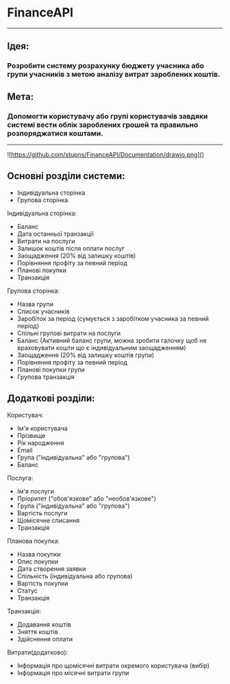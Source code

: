 # FinanceAPI
___
## Ідея:

### Розробити систему розрахунку бюджету учасника або групи учасників з метою аналізу витрат зароблених коштів.

## Мета:

### Допомогти користувачу або групі користувачів завдяки системі вести облік зароблених грошей та правильно розпоряджатися коштами.

___
![https://github.com/stupns/FinanceAPI/Documentation/drawio.png]()

## Основні розділи системи:

- Індивідуальна сторінка
- Групова сторінка

Індивідуальна сторінка:

- Баланс
- Дата останньої транзакції
- Витрати на послуги
- Залишок коштів після оплати послуг
- Заощадження (20% від залишку коштів)
- Порівняння профіту за певний період
- Планові покупки
- Транзакція

Групова сторінка:

- Назва групи
- Список учасників
- Заробіток за період
(сумується з заробітком учасника за певний період)
- Спільні групові витрати на послуги
- Баланс 
(Активний баланс групи, можна зробити галочку щоб не враховувати кошти що є індивідуальним заощадженням)
- Заощадження (20% від залишку коштів групи)
- Порівняння профіту за певний період
- Планові покупки групи
- Групова транзакція

## Додаткові розділи:


Користувач:

- Ім'я користувача
- Прізвище
- Рік народження
- Email
- Група ("індивідуальна" або "групова")
- Баланс

Послуга:

- Ім'я послуги
- Пріоритет ("обов'язкове" або "необов'язкове")
- Група ("індивідуальна" або "групова")
- Вартість послуги
- Щомісячне списання
- Транзакція

Планова покупка:

- Назва покупки
- Опис покупки
- Дата створення заявки
- Спільність (індивідуальна або групова)
- Вартість покупки
- Статус
- Транзакція

Транзакція:
- Додавання коштів
- Зняття коштів
- Здійснення оплати

Витрати(додатково):
- Інформація про щомісячні витрати окремого користувача (вибір)
- Інформація про місячні витрати групи




